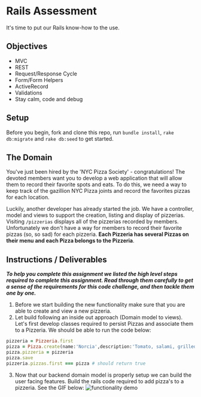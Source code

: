 # Rails Assessment
It's time to put our Rails know-how to the use.

## Objectives
+ MVC
+ REST
+ Request/Response Cycle
+ Form/Form Helpers
+ ActiveRecord
+ Validations
+ Stay calm, code and debug

## Setup

Before you begin, fork and clone this repo, run `bundle install`, `rake db:migrate` and `rake db:seed` to get started.

## The Domain
You've just been hired by the 'NYC Pizza Society' - congratulations! The devoted members want you to develop a web application that will allow them to record their favorite spots and eats. To do this, we need a way to keep track of the gazillion NYC Pizza joints and record the favorites pizzas for each location.

Luckily, another developer has already started the job. We have a controller, model and views to support the creation, listing and display of pizzerias. Visiting `/pizzerias` displays all of the pizzerias recorded by members. Unfortunately we don't have a way for members to record their favorite pizzas (so, so sad) for each pizzeria. **Each Pizzeria has several Pizzas on their menu and each Pizza belongs to the Pizzeria**.

## Instructions / Deliverables

***To help you complete this assignment we listed the high level steps required to complete this assignment. Read through them carefully to get a sense of the requirements for this code challenge, and then tackle them one by one.***

1. Before we start building the new functionality make sure that you are able to create and view a new pizzeria.
2. Let build following an inside out approach (Domain model to views). Let's first develop classes required to persist Pizzas and associate them to a Pizzeria. We should be able to run the code below:
```Ruby
pizzeria = Pizzeria.first
pizza = Pizza.create(name:'Norcia',description:'Tomato, salami, grilled peppers, fresh mozzarella, grana')
pizza.pizzeria = pizzeria
pizza.save
pizzeria.pizzas.first === pizza # should return true
```
3. Now that our backend domain model is properly setup we can build the user facing features. Build the rails code required to add pizza's to a pizzeria. See the GIF below:
![functionality demo](Pizza.gif)
